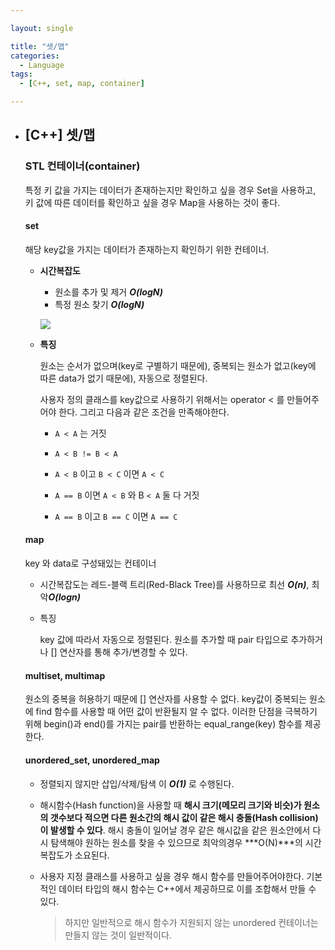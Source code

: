 ```yaml
---

layout: single

title: "셋/맵"
categories:
  - Language
tags:
  - [C++, set, map, container]

---
```


- ## [C++] 셋/맵  

  ### STL 컨테이너(container)
  
  특정 키 값을 가지는 데이터가 존재하는지만 확인하고 싶을 경우 Set을 사용하고, 키 값에 따른 데이터를 확인하고 싶을 경우 Map을 사용하는 것이 좋다.
  
  #### set
  
   해당 key값을 가지는 데이터가 존재하는지 확인하기 위한 컨테이너. 
  
  
  
  - **시간복잡도**
  
    - 원소를 추가 및 제거 ***O(logN)***
    - 특정 원소 찾기 ***O(logN)***
  
    ![](https://user-images.githubusercontent.com/18680116/63221862-01e00280-c1da-11e9-8974-36bcba58a0c1.png)
  
  
  
  - **특징**
  
    원소는 순서가 없으며(key로 구별하기 때문에), 중복되는 원소가 없고(key에 따른 data가 없기 때문에), 자동으로 정렬된다.
  
    사용자 정의 클래스를 key값으로 사용하기 위해서는 operator < 를 만들어주어야 한다. 그리고 다음과 같은 조건을 만족해야한다.
  
    * `A < A` 는 거짓
  
    - `A < B != B < A`
  
    - `A < B` 이고 `B < C` 이면 `A < C`
  
    - `A == B` 이면 `A < B` 와 B `< A` 둘 다 거짓
  
    - `A == B` 이고 `B == C` 이면 `A == C`
  
  #### map
  
    key 와 data로 구성돼있는 컨테이너
  
  - 시간복잡도는 레드-블랙 트리(Red-Black Tree)를 사용하므로 최선 ***O(n)***, 최악***O(logn)***
  
  - 특징
  
    key 값에 따라서 자동으로 정렬된다. 원소를 추가할 때 pair 타입으로 추가하거나 [] 연산자를 통해 추가/변경할 수 있다.
  
  #### multiset, multimap
  
  원소의 중복을 허용하기 때문에 [] 연산자를 사용할 수 없다. key값이 중복되는 원소에 find 함수를 사용할 때 어떤 값이 반환될지 알 수 없다. 이러한 단점을 극복하기 위해 begin()과 end()를 가지는 pair를 반환하는 equal_range(key) 함수를 제공한다.
  
  #### unordered_set, unordered_map
  
  - 정렬되지 않지만 삽입/삭제/탐색 이 ***O(1)*** 로 수행된다.
  
  - 해시함수(Hash function)을 사용할 때 **해시 크기(메모리 크기와 비슷)가 원소의 갯수보다 적으면 다른 원소간의 해시 값이 같은 해시 충돌(Hash collision)이 발생할 수 있다**. 해시 충돌이 일어날 경우 같은 해시값을 같은 원소안에서 다시 탐색해야 원하는 원소를 찾을 수 있으므로 최악의경우 ***O(N)***의 시간복잡도가 소요된다.
  
  - 사용자 지정 클래스를 사용하고 싶을 경우 해시 함수를 만들어주어야한다. 기본적인 데이터 타입의 해시 함수는 C++에서 제공하므로 이를 조합해서 만들 수 있다. 
  
    > 하지만 일반적으로 해시 함수가 지원되지 않는 unordered 컨테이너는 만들지 않는 것이 일반적이다.